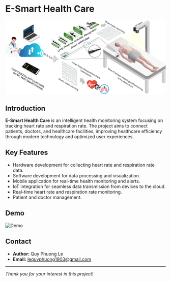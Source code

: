 # E-Smart Health Care

![Overview of Project](Media/overview.jpg)

## Introduction

**E-Smart Health Care** is an intelligent health monitoring system focusing on tracking heart rate and respiration rate. The project aims to connect patients, doctors, and healthcare facilities, improving healthcare efficiency through modern technology and optimized user experiences.

## Key Features

- Hardware development for collecting heart rate and respiration rate data.
- Software development for data processing and visualization.
- Mobile application for real-time health monitoring and alerts.
- IoT integration for seamless data transmission from devices to the cloud.
- Real-time heart rate and respiration rate monitoring.
- Patient and doctor management.

## Demo

![Demo](Media/demo.gif)

## Contact

- **Author:** Quy Phuong Le
- **Email:** lequyphuong1903@gmail.com

---

_Thank you for your interest in this project!_
